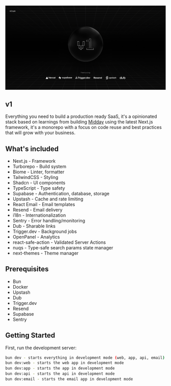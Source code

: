 ![hero](image.png)

## v1

Everything you need to build a production ready SaaS, it's a opinionated stack based on learnings from building [Midday](https://midday.ai?utm_source=v1) using the latest Next.js framework, it's a monorepo with a focus on code reuse and best practices that will grow with your business.

## What's included

- Next.js - Framework
- Turborepo - Build system
- Biome - Linter, formatter
- TailwindCSS - Styling
- Shadcn - UI components
- TypeScript - Type safety
- Supabase - Authentication, database, storage
- Upstash - Cache and rate limiting
- React Email - Email templates
- Resend - Email delivery
- i18n - Internationalization
- Sentry - Error handling/monitoring
- Dub - Sharable links
- Trigger.dev - Background jobs
- OpenPanel - Analytics
- react-safe-action - Validated Server Actions
- nuqs - Type-safe search params state manager
- next-themes - Theme manager

## Prerequisites

- Bun
- Docker
- Upstash
- Dub
- Trigger.dev
- Resend
- Supabase
- Sentry

## Getting Started

First, run the development server:

```bash
bun dev - starts everything in development mode (web, app, api, email)
bun dev:web - starts the web app in development mode
bun dev:app - starts the app in development mode
bun dev:api - starts the api in development mode
bun dev:email - starts the email app in development mode
```